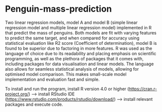 # Penguin-mass-prediction
Two linear regression models, model A and model B (simple linear regression model and multiple linear regression model) implemented in R that predict the mass of penguins. Both models are fit with varying features to predict the same target, and when compared for accuracy using statistical evaluation like R2 score (Coefficient of determination), model B is found to be superior due to factoring in more features. R was used as the language of choice due to its readability and placing emphasis on scientific programming, as well as the plethora of packages that it comes with, including packages for data visualisation and linear models. The language also allows for seamless statistical analysis of models, allowing for optimised model comparison. This makes small-scale model implementation and evaluation fast and simple.

To install and run the program, install R version 4.0 or higher (https://cran.r-project.org/) --> install RStudio IDE (https://www.rstudio.com/products/rstudio/download/) --> install relevant packages and execute code.
